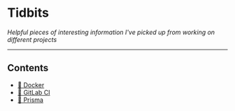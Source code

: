 # Tidbits

*Helpful pieces of interesting information I've picked up from working on different projects*

<hr>

## Contents
- [🐳 Docker](https://github.com/HilliamT/tidbits/blob/master/docker.md)
- [🦊 GitLab CI](https://github.com/HilliamT/tidbits/blob/master/gitlab-ci.md)
- [💎 Prisma](https://github.com/HilliamT/tidbits/blob/master/prisma.md)